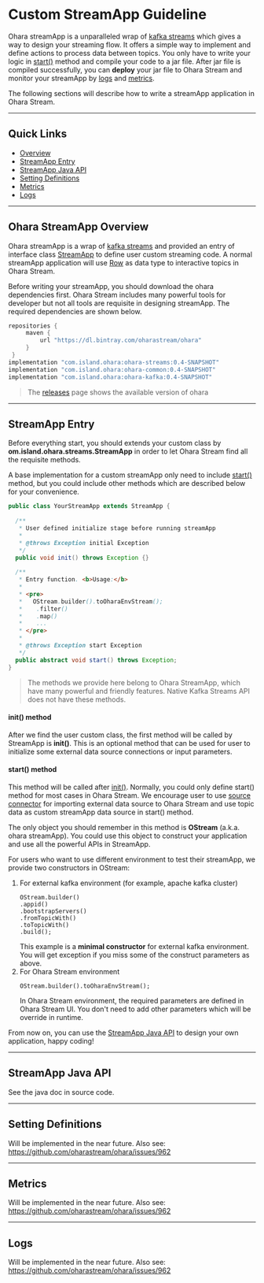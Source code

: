 # Custom StreamApp Guideline

Ohara streamApp is a unparalleled wrap of [kafka streams](https://kafka.apache.org/documentation/streams) which gives
a way to design your streaming flow.
It offers a simple way to implement and define actions to process data between topics.
You only have to write your logic in [start()](#start-method) method and compile your code to a jar file.
After jar file is compiled successfully, you can **deploy** your jar file to Ohara Stream and monitor your streamApp by
 [logs](#logs) and [metrics](#metrics). 

The following sections will describe how to write a streamApp application in Ohara Stream.

----------

## Quick Links

- [Overview](#ohara-streamapp-overview)
- [StreamApp Entry](#streamapp-entry)
- [StreamApp Java API](#streamapp-java-api)
- [Setting Definitions](#setting-definitions)
- [Metrics](#metrics)
- [Logs](#logs)

----------

## Ohara StreamApp Overview

Ohara streamApp is a wrap of [kafka streams](https://kafka.apache.org/documentation/streams) and provided an entry of interface
class [StreamApp](#streamapp-entry) to define user custom streaming code. A normal streamApp application will use [Row](custom_connector.md#data-model)
as data type to interactive topics in Ohara Stream.

Before writing your streamApp, you should download the ohara dependencies first. Ohara Stream includes many powerful tools
for developer but not all tools are requisite in designing streamApp. The required dependencies are shown below.
  
```groovy
repositories {
     maven {
         url "https://dl.bintray.com/oharastream/ohara"
     }
 }
implementation "com.island.ohara:ohara-streams:0.4-SNAPSHOT"
implementation "com.island.ohara:ohara-common:0.4-SNAPSHOT"
implementation "com.island.ohara:ohara-kafka:0.4-SNAPSHOT"
```

> The [releases](https://github.com/oharastream/ohara/releases) page shows the available version of ohara

----------

## StreamApp Entry

Before everything start, you should extends your custom class by **om.island.ohara.streams.StreamApp** in order to
let Ohara Stream find all the requisite methods.

A base implementation for a custom streamApp only need to include [start()]() method, but you could include other methods
which are described below for your convenience.

```java
public class YourStreamApp extends StreamApp {
  
  /**
   * User defined initialize stage before running streamApp
   *
   * @throws Exception initial Exception
   */
  public void init() throws Exception {}
  
  /**
   * Entry function. <b>Usage:</b>
   *
   * <pre>
   *   OStream.builder().toOharaEnvStream();
   *    .filter()
   *    .map()
   *    ...
   * </pre>
   *
   * @throws Exception start Exception
   */
  public abstract void start() throws Exception;
}
```

> The methods we provide here belong to Ohara StreamApp, which have many powerful and friendly features. 
Native Kafka Streams API does not have these methods.

#### init() method
After we find the user custom class, the first method will be called by StreamApp is **init()**. This is an optional method that
can be used for user to initialize some external data source connections or input parameters.

#### start() method
This method will be called after [init()](#init-method). Normally, you could only define start() method for most cases in
Ohara Stream. We encourage user to use [source connector](custom_connector.md#source-connector) for importing external
data source to Ohara Stream and use topic data as custom streamApp data source in start() method.

The only object you should remember in this method is **OStream** (a.k.a. ohara streamApp). You could use this object to
construct your application and use all the powerful APIs in StreamApp.

For users who want to use different environment to test their streamApp, we provide two constructors in
OStream:
1. For external kafka environment (for example, apache kafka cluster)
    ```text
    OStream.builder()
    .appid()
    .bootstrapServers()
    .fromTopicWith()
    .toTopicWith()
    .build();
    ```
    This example is a **minimal constructor** for external kafka environment. You will get exception if you miss some
  of the construct parameters as above.
1. For Ohara Stream environment
    ```text
    OStream.builder().toOharaEnvStream();
    ```
    In Ohara Stream environment, the required parameters are defined in Ohara Stream UI. You don't need to add other parameters
    which will be override in runtime.

From now on, you can use the [StreamApp Java API](#streamapp-java-api) to design your own application, happy coding!

----------

## StreamApp Java API

See the java doc in source code.

----------

## Setting Definitions

Will be implemented in the near future. Also see:
https://github.com/oharastream/ohara/issues/962

----------

## Metrics

Will be implemented in the near future. Also see:
https://github.com/oharastream/ohara/issues/962

----------

## Logs

Will be implemented in the near future. Also see:
https://github.com/oharastream/ohara/issues/962